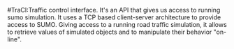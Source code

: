 #TraCI:Traffic control interface. 
It's an API that gives us access to running sumo simulation. It uses a TCP based client-server architecture to provide access to SUMO. 
Giving access to a running road traffic simulation, it allows to retrieve values of simulated objects and to manipulate their behavior "on-line".
